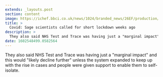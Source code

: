```yaml
--- 
extends: _layouts.post 
section: content 
image: https://ichef.bbci.co.uk/news/1024/branded_news/26EF/production/_114876990_gettyimages-1279831273.jpg 
title: > 
  Covid: Sage scientists called for short lockdown weeks ago 
description: > 
  They also said NHS Test and Trace was having just a "marginal impact" and this would "likely decline further" unless the system expanded to keep up with the rise in cases and people were given support to enable them to self-isolate. 
date: 1602548499.0582564 
--- 
```

They also said NHS Test and Trace was having just a "marginal impact" and this would "likely decline further" unless the system expanded to keep up with the rise in cases and people were given support to enable them to self-isolate.